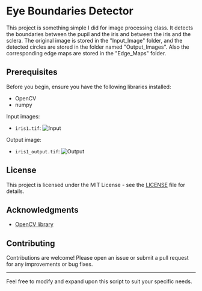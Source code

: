 # Eye Boundaries Detector

This project is something simple I did for image processing class. It detects the boundaries between the pupil and the iris and between the iris and the sclera. The original image is stored in the "Input_Image" folder, and the detected circles are stored in the folder named "Output_Images". Also the corresponding edge maps are stored in the  "Edge_Maps" folder.

## Prerequisites

Before you begin, ensure you have the following libraries installed:
- OpenCV
- numpy

Input images:

- `iris1.tif`: ![Input](https://github.com/user-attachments/assets/7b37899a-7dc7-4024-bfa5-ea4a60ea3ac4)

Output image:

- `iris1_output.tif`: ![Output](https://github.com/user-attachments/assets/b8552158-2321-4886-9a9d-0f89d0b37d50)

## License

This project is licensed under the MIT License - see the [LICENSE](LICENSE) file for details.

## Acknowledgments

- [OpenCV library](https://opencv.org/)

## Contributing

Contributions are welcome! Please open an issue or submit a pull request for any improvements or bug fixes.

---

Feel free to modify and expand upon this script to suit your specific needs.

